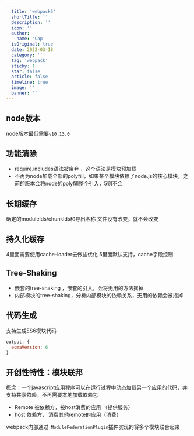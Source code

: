 ```yaml
---
  title: 'webpack5'
  shortTitle: ''
  description: ''
  icon: ''
  author:
    name: 'Cap'
  isOriginal: true
  date: 2022-03-18
  category: ''
  tag: 'webpack'
  sticky: 1
  star: false
  article: false
  timeline: true
  image: ''
  banner: ''
---
```


  ## node版本
node版本最低需要`v10.13.0`

## 功能清除

- require.includes语法被废弃 ，这个语法是模块预加载
- 不再为node加载全部的polyfill，如果某个模块依赖了node.js的核心模块，之前的版本会将node的polyfill整个引入，5则不会  

## 长期缓存	
 确定的moduleIds/chunkIds和导出名称
文件没有改变，就不会改变
 
## 持久化缓存 
4里面需要使用cache-loader去做些优化
5里面默认支持，cache字段控制

## Tree-Shaking

- 嵌套的tree-shaking ，嵌套的引入，会将无用的方法摇掉
- 内部模块的tree-shaking，分析内部模块的依赖关系，无用的依赖会被摇掉 

## 代码生成
支持生成ES6模块代码
```javascript
output: {
  ecmaVersion: 6
}
```
## 开创性特性：模块联邦 
概念：一个javascript应用程序可以在运行过程中动态加载另一个应用的代码，并支持共享依赖。不再需要本地加载依赖包

- Remote 被依赖方，被host消费的应用 （提供服务）
- host 依赖方， 消费其他remote的应用（消费）

webpack内部通过` ModuleFederationPlugin`插件实现的将多个模块联合起来
 
